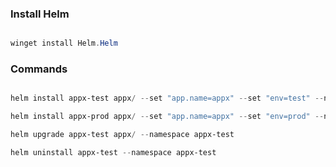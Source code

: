 ### Install Helm

```powershell

winget install Helm.Helm

```

### Commands

```powershell

helm install appx-test appx/ --set "app.name=appx" --set "env=test" --namespace appx-test --create-namespace

helm install appx-prod appx/ --set "app.name=appx" --set "env=prod" --namespace appx-prod --create-namespace

helm upgrade appx-test appx/ --namespace appx-test

helm uninstall appx-test --namespace appx-test



```



